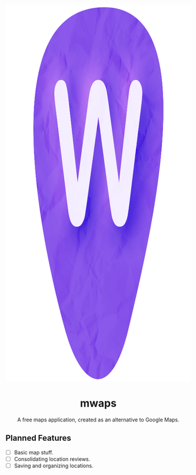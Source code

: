 <div align="center">
  <a href="https://github.com/dowonut/mwaps">
    <img src="web/public/icon_1024.png" alt="Logo" width="1024" height="1024">
  </a>

  <h1 align="center">mwaps</h1>

  <p align="center">
    A free maps application, created as an alternative to Google Maps.
  </p>
</div>

## Planned Features

- [ ] Basic map stuff.
- [ ] Consolidating location reviews.
- [ ] Saving and organizing locations.
